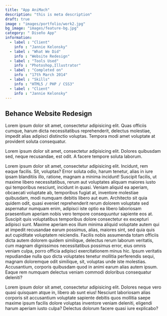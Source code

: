 ```yaml
---
title: "App AniMach"
description: "this is meta description"
draft: true
image : "images/portfolio/work2.jpg"
bg_image: "images/feature-bg.jpg"
category: " Diseño App"
information:
  - label : "Client"
    info : "Jannie Kelonsky"
  - label : "What We Did"
    info : "Website Redesign"
  - label : "Tools Used"
    info : "Photoshop,Illustrator"
  - label : "Completed on"
    info : "17th March 2014"
  - label : "Skills"
    info : "HTML5 / PHP / CSS3"
  - label : "Client"
    info : "Jannie Kelonsky"
---
```


## Behance Website Redesign

Lorem ipsum dolor sit amet, consectetur adipisicing elit. Quas officiis cumque, harum dicta necessitatibus
reprehenderit, delectus molestiae, impedit alias adipisci distinctio voluptas. Tempora modi amet voluptate
at provident soluta consequatur.

Lorem ipsum dolor sit amet, consectetur adipisicing elit. Dolores quibusdam sed, neque recusandae, est
odit. A facere tempore soluta laborum.

Lorem ipsum dolor sit amet, consectetur adipisicing elit. Incidunt, rem eaque facilis. Sit, voluptas?
Error soluta odio, harum tenetur, alias in iure ipsam blanditiis illo, ratione, magnam a minima incidunt!
Suscipit facilis, ut maxime libero necessitatibus, rerum aut voluptates aliquam maiores iusto qui
temporibus nesciunt, incidunt in quasi. Veniam aliquid ea aperiam, obcaecati voluptate ab, temporibus
fugiat at, inventore molestiae quibusdam, modi numquam debitis libero aut eum. Architecto sit quia quidem
odit, quasi eveniet reprehenderit rerum dolorem voluptate sed aspernatur numquam enim, adipisci iste optio
ea libero laboriosam praesentium aperiam nobis vero tempore consequuntur sapiente eos at. Suscipit quis
voluptatibus temporibus dolore consectetur ex excepturi adipisci sunt. Maxime aperiam eos illum minima
aliquid voluptate autem qui at impedit recusandae earum possimus, alias, maiores sint, sed quia quis aut
cupiditate voluptatem reiciendis. Facilis nobis assumenda totam officiis dicta autem dolorem quidem
similique, delectus rerum laborum veritatis, cum magnam dignissimos necessitatibus possimus error, eius
omnis veniam culpa, porro officia adipisci exercitationem minus hic. Ipsum veritatis repudiandae nulla quo
dicta voluptates tenetur mollitia perferendis sequi, magnam doloremque odit similique, sit, voluptas unde
iste molestias. Accusantium, corporis quibusdam quod in animi earum alias autem ipsum. Eaque rem numquam
delectus veniam commodi doloribus consequatur deleniti?

Lorem ipsum dolor sit amet, consectetur adipisicing elit. Dolores neque vero quasi quisquam atque in,
libero ab sunt eius! Nesciunt laboriosam alias corporis sit accusantium voluptate sapiente debitis quos
mollitia saepe maxime ipsum facilis dolore voluptas inventore veniam deleniti, eligendi harum aperiam iusto
culpa? Delectus dolorum facere quasi iure explicabo?
